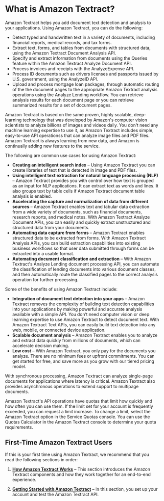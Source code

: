 # What is Amazon Textract?<a name="what-is"></a>

Amazon Textract helps you add document text detection and analysis to your applications\. Using Amazon Textract, you can do the following:
+ Detect typed and handwritten text in a variety of documents, including financial reports, medical records, and tax forms\.
+ Extract text, forms, and tables from documents with structured data, using the Amazon Textract Document Analysis API\.
+ Specify and extract information from documents using the Queries feature within the Amazon Textract Analyze Document API\.
+ Process invoices and receipts with the AnalyzeExpense API\.
+ Process ID documents such as drivers licenses and passports issued by U\.S\. government, using the AnalyzeID API\.
+ Upload and process mortgage loan packages, through automatic routing of the the document pages to the appropriate Amazon Textract analysis operations using the Analyze Lending workflow\. You can retrieve analysis results for each document page or you can retrieve summarized results for a set of document pages\.

Amazon Textract is based on the same proven, highly scalable, deep\-learning technology that was developed by Amazon's computer vision scientists to analyze billions of images and videos daily\. You don't need any machine learning expertise to use it, as Amazon Textract includes simple, easy\-to\-use API operationss that can analyze image files and PDF files\. Amazon Textract is always learning from new data, and Amazon is continually adding new features to the service\.

The following are common use cases for using Amazon Textract:
+ **Creating an intelligent search index** – Using Amazon Textract you can create libraries of text that is detected in image and PDF files\.
+ **Using intelligent text extraction for natural language processing \(NLP\)** – Amazon Textract provides you with control over how text is grouped as an input for NLP applications\. It can extract text as words and lines\. It also groups text by table cells if Amazon Textract document table analysis is enabled\.
+ **Accelerating the capture and normalization of data from different sources** – Amazon Textract enables text and tabular data extraction from a wide variety of documents, such as financial documents, research reports, and medical notes\. With Amazon Textract Analyze Document APIs, you can easily and quickly extract unstructured and structured data from your documents\.
+ **Automating data capture from forms** – Amazon Textract enables structured data to be extracted from forms\. With Amazon Textract Analysis APIs, you can build extraction capabilities into existing business workflows so that user data submitted through forms can be extracted into a usable format\.
+ **Automating document classification and extraction** – With Amazon Textract's Analyze Lending document processing API, you can automate the classification of lending documents into various document classes, and then automatically route the classified pages to the correct analysis operation for further processing\.

Some of the benefits of using Amazon Textract include:
+ **Integration of document text detection into your apps** – Amazon Textract removes the complexity of building text detection capabilities into your applications by making powerful and accurate analysis available with a simple API\. You don’t need computer vision or deep learning expertise to use Amazon Textract to detect document text\. With Amazon Textract Text APIs, you can easily build text detection into any web, mobile, or connected device application\.
+ **Scalable document analysis** – Amazon Textract enables you to analyze and extract data quickly from millions of documents, which can accelerate decision making\.
+ **Low cost** – With Amazon Textract, you only pay for the documents you analyze\. There are no minimum fees or upfront commitments\. You can get started for free, and save more as you grow with our tiered pricing model\.

With synchronous processing, Amazon Textract can analyze single\-page documents for applications where latency is critical\. Amazon Textract also provides asynchronous operations to extend support to multipage documents\. 

Amazon Textract's API operations have quotas that limit how quickly and how often you can use them\. If the limit set for your account is frequently exceeded, you can request a limit increase\. To change a limit, select the Amazon Textract option in the Service Quotas console\. You can use the Quotas Calculator in the Amazon Textract console to determine your quota requirements\.

## First\-Time Amazon Textract Users<a name="first-time-user"></a>

If this is your first time using Amazon Textract, we recommend that you read the following sections in order:

1. **[How Amazon Textract Works](how-it-works.md)** – This section introduces the Amazon Textract components and how they work together for an end\-to\-end experience\. 

1. **[Getting Started with Amazon Textract](getting-started.md)** – In this section, you set up your account and test the Amazon Textract API\.